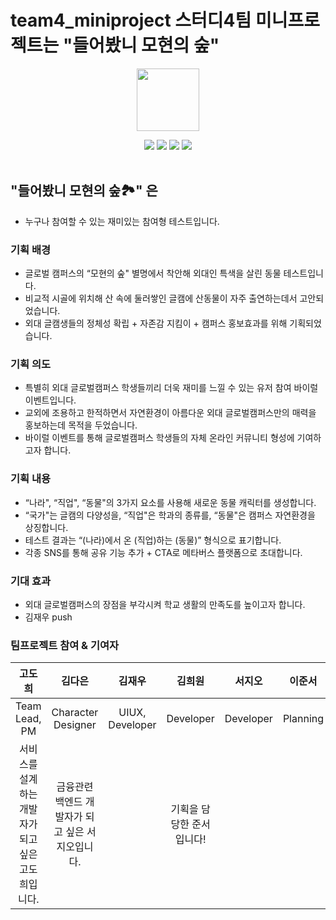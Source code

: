 # team4_miniproject 스터디4팀 미니프로젝트는 "들어봤니 모현의 숲"

<div align="center">

<a href="https://github.com/hufslion10th"> <img src="https://user-images.githubusercontent.com/60145951/158914541-46bae0c2-28f7-46d7-80f4-6a7cb3e15579.png" height=100/> </a>

<img src="https://img.shields.io/badge/html5-E34F26?style=for-the-badge&logo=html5&logoColor=white">
<img src="https://img.shields.io/badge/CSS3-1572B6?style=for-the-badge&logo=CSS3&logoColor=white">
<img src="https://img.shields.io/badge/JavaScript-F7DF1E?style=for-the-badge&logo=JavaScript&logoColor=white">
<img src="https://img.shields.io/badge/Django-092E20?style=for-the-badge&logo=Django&logoColor=white">
</div>

<br>

## "들어봤니 모현의 숲🏞" 은 
- 누구나 참여할 수 있는 재미있는 참여형 테스트입니다.

### 기획 배경
- 글로벌 캠퍼스의 “모현의 숲" 별명에서 착안해 외대인 특색을 살린 동물 테스트입니다.
- 비교적 시골에 위치해 산 속에 둘러쌓인 글캠에 산동물이 자주 출연하는데서 고안되었습니다.
- 외대 글캠생들의 정체성 확립 + 자존감 지킴이 + 캠퍼스 홍보효과를 위해 기획되었습니다.

### 기획 의도
- 특별히 외대 글로벌캠퍼스 학생들끼리 더욱 재미를 느낄 수 있는 유저 참여 바이럴 이벤트입니다.
- 교외에 조용하고 한적하면서 자연환경이 아름다운 외대 글로벌캠퍼스만의 매력을 홍보하는데 목적을 두었습니다.
- 바이럴 이벤트를 통해 글로벌캠퍼스 학생들의 자체 온라인 커뮤니티 형성에 기여하고자 합니다.

### 기획 내용
- “나라", “직업", “동물"의 3가지 요소를 사용해 새로운 동물 캐릭터를 생성합니다.
- “국가"는 글캠의 다양성을, “직업"은 학과의 종류를, “동물"은 캠퍼스 자연환경을 상징합니다.
- 테스트 결과는 “(나라)에서 온 (직업)하는 (동물)” 형식으로 표기합니다.
- 각종 SNS를 통해 공유 기능 추가 + CTA로 메타버스 플랫폼으로 초대합니다.

### 기대 효과
- 외대 글로벌캠퍼스의 장점을 부각시켜 학교 생활의 만족도를 높이고자 합니다.
- 김재우 push 


### 팀프로젝트 참여 & 기여자

|고도희|김다은|김재우|김희원|서지오|이준서|정채빈
|:---:|:---:|:---:|:---:|:---:|:---:|:---:|
| Team Lead, PM | Character Designer | UIUX, Developer | Developer | Developer | Planning | Developer |
|서비스를 설계하는 개발자가 되고 싶은 고도희입니다. |금융관련 백엔드 개발자가 되고 싶은 서지오입니다. ||기획을 담당한 준서입니다!|
